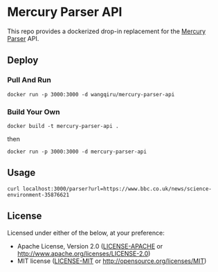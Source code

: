 # Mercury Parser API

This repo provides a dockerized drop-in replacement for the [Mercury Parser](https://github.com/postlight/mercury-parser) API.

## Deploy

### Pull And Run

```
docker run -p 3000:3000 -d wangqiru/mercury-parser-api
```

### Build Your Own

```
docker build -t mercury-parser-api .
```

then

```
docker run -p 3000:3000 -d mercury-parser-api
```

## Usage

```
curl localhost:3000/parser?url=https://www.bbc.co.uk/news/science-environment-35876621
```

## License

Licensed under either of the below, at your preference:

- Apache License, Version 2.0
  ([LICENSE-APACHE](LICENSE-APACHE) or http://www.apache.org/licenses/LICENSE-2.0)
- MIT license
  ([LICENSE-MIT](LICENSE-MIT) or http://opensource.org/licenses/MIT)
